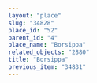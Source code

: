 ```yaml
---
layout: "place"
slug: "34828"
place_id: "52"
parent_id: "4"
place_name: "Borsippa"
related_objects: "2880"
title: "Borsippa"
previous_item: "34831"
---
```

